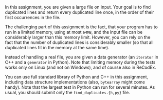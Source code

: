 In this assignment, you are given a large file on input. Your goal is to find
duplicated lines and return every duplicated line once, in the order of their
first occurrences in the file.

The challenging part of this assignment is the fact, that your program has to
run in a limited memory, using at most `64MB`, and the input file can be
considerably larger than this memory limit. However, you can rely on the fact
that the number of duplicated lines is considerably smaller (so that all
duplicated lines fit in the memory at the same time).

Instead of handling a real file, you are given a data generator (an `iterator`
in C++ and a `generator` in Python). Note that limiting memory during the
tests works only on Linux (and not on Windows), and of course also in ReCodEx.

You can use full standard library of Python and C++ in this assignment,
including data structure implementations (also, `bytearray` might come handy).
Note that the largest test in Python can run for several minutes.
As usual, you should submit only the `find_duplicates.{h,py}` file.
